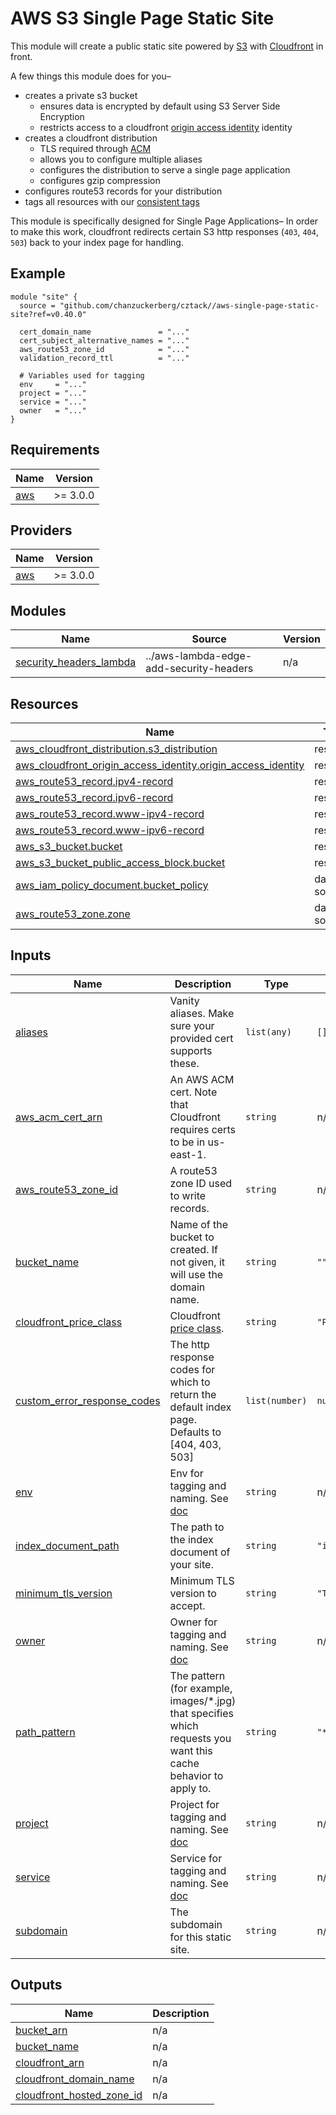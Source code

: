 # AWS S3 Single Page Static Site

This module will create a public static site powered by [S3](https://aws.amazon.com/s3/) with [Cloudfront](https://aws.amazon.com/cloudfront/) in front.

A few things this module does for you–

* creates a private s3 bucket
  * ensures data is encrypted by default using S3 Server Side Encryption
  * restricts access to a cloudfront [origin access identity](https://docs.aws.amazon.com/AmazonCloudFront/latest/DeveloperGuide/private-content-restricting-access-to-s3.html)
  identity
* creates a cloudfront distribution
  * TLS required through [ACM](https://aws.amazon.com/certificate-manager/)
  * allows you to configure multiple aliases
  * configures the distribution to serve a single page application
  * configures gzip compression
* configures route53 records for your distribution
* tags all resources with our [consistent tags](../README.md#Consistent%20Tagging)

This module is specifically designed for Single Page Applications– In order to make this work, cloudfront redirects certain S3 http responses (`403`, `404`, `503`) back to your index page for handling.

## Example

```hcl
module "site" {
  source = "github.com/chanzuckerberg/cztack//aws-single-page-static-site?ref=v0.40.0"

  cert_domain_name               = "..."
  cert_subject_alternative_names = "..."
  aws_route53_zone_id            = "..."
  validation_record_ttl          = "..."

  # Variables used for tagging
  env     = "..."
  project = "..."
  service = "..."
  owner   = "..."
}
```

<!-- START -->
## Requirements

| Name | Version |
|------|---------|
| <a name="requirement_aws"></a> [aws](#requirement\_aws) | >= 3.0.0 |

## Providers

| Name | Version |
|------|---------|
| <a name="provider_aws"></a> [aws](#provider\_aws) | >= 3.0.0 |

## Modules

| Name | Source | Version |
|------|--------|---------|
| <a name="module_security_headers_lambda"></a> [security\_headers\_lambda](#module\_security\_headers\_lambda) | ../aws-lambda-edge-add-security-headers | n/a |

## Resources

| Name | Type |
|------|------|
| [aws_cloudfront_distribution.s3_distribution](https://registry.terraform.io/providers/hashicorp/aws/latest/docs/resources/cloudfront_distribution) | resource |
| [aws_cloudfront_origin_access_identity.origin_access_identity](https://registry.terraform.io/providers/hashicorp/aws/latest/docs/resources/cloudfront_origin_access_identity) | resource |
| [aws_route53_record.ipv4-record](https://registry.terraform.io/providers/hashicorp/aws/latest/docs/resources/route53_record) | resource |
| [aws_route53_record.ipv6-record](https://registry.terraform.io/providers/hashicorp/aws/latest/docs/resources/route53_record) | resource |
| [aws_route53_record.www-ipv4-record](https://registry.terraform.io/providers/hashicorp/aws/latest/docs/resources/route53_record) | resource |
| [aws_route53_record.www-ipv6-record](https://registry.terraform.io/providers/hashicorp/aws/latest/docs/resources/route53_record) | resource |
| [aws_s3_bucket.bucket](https://registry.terraform.io/providers/hashicorp/aws/latest/docs/resources/s3_bucket) | resource |
| [aws_s3_bucket_public_access_block.bucket](https://registry.terraform.io/providers/hashicorp/aws/latest/docs/resources/s3_bucket_public_access_block) | resource |
| [aws_iam_policy_document.bucket_policy](https://registry.terraform.io/providers/hashicorp/aws/latest/docs/data-sources/iam_policy_document) | data source |
| [aws_route53_zone.zone](https://registry.terraform.io/providers/hashicorp/aws/latest/docs/data-sources/route53_zone) | data source |

## Inputs

| Name | Description | Type | Default | Required |
|------|-------------|------|---------|:--------:|
| <a name="input_aliases"></a> [aliases](#input\_aliases) | Vanity aliases. Make sure your provided cert supports these. | `list(any)` | `[]` | no |
| <a name="input_aws_acm_cert_arn"></a> [aws\_acm\_cert\_arn](#input\_aws\_acm\_cert\_arn) | An AWS ACM cert. Note that Cloudfront requires certs to be in us-east-1. | `string` | n/a | yes |
| <a name="input_aws_route53_zone_id"></a> [aws\_route53\_zone\_id](#input\_aws\_route53\_zone\_id) | A route53 zone ID used to write records. | `string` | n/a | yes |
| <a name="input_bucket_name"></a> [bucket\_name](#input\_bucket\_name) | Name of the bucket to created. If not given, it will use the domain name. | `string` | `""` | no |
| <a name="input_cloudfront_price_class"></a> [cloudfront\_price\_class](#input\_cloudfront\_price\_class) | Cloudfront [price class](https://aws.amazon.com/cloudfront/pricing/). | `string` | `"PriceClass_100"` | no |
| <a name="input_custom_error_response_codes"></a> [custom\_error\_response\_codes](#input\_custom\_error\_response\_codes) | The http response codes for which to return the default index page. Defaults to [404, 403, 503] | `list(number)` | `null` | no |
| <a name="input_env"></a> [env](#input\_env) | Env for tagging and naming. See [doc](../README.md#consistent-tagging) | `string` | n/a | yes |
| <a name="input_index_document_path"></a> [index\_document\_path](#input\_index\_document\_path) | The path to the index document of your site. | `string` | `"index.html"` | no |
| <a name="input_minimum_tls_version"></a> [minimum\_tls\_version](#input\_minimum\_tls\_version) | Minimum TLS version to accept. | `string` | `"TLSv1.1_2016"` | no |
| <a name="input_owner"></a> [owner](#input\_owner) | Owner for tagging and naming. See [doc](../README.md#consistent-tagging) | `string` | n/a | yes |
| <a name="input_path_pattern"></a> [path\_pattern](#input\_path\_pattern) | The pattern (for example, images/*.jpg) that specifies which requests you want this cache behavior to apply to. | `string` | `"*"` | no |
| <a name="input_project"></a> [project](#input\_project) | Project for tagging and naming. See [doc](../README.md#consistent-tagging) | `string` | n/a | yes |
| <a name="input_service"></a> [service](#input\_service) | Service for tagging and naming. See [doc](../README.md#consistent-tagging) | `string` | n/a | yes |
| <a name="input_subdomain"></a> [subdomain](#input\_subdomain) | The subdomain for this static site. | `string` | n/a | yes |

## Outputs

| Name | Description |
|------|-------------|
| <a name="output_bucket_arn"></a> [bucket\_arn](#output\_bucket\_arn) | n/a |
| <a name="output_bucket_name"></a> [bucket\_name](#output\_bucket\_name) | n/a |
| <a name="output_cloudfront_arn"></a> [cloudfront\_arn](#output\_cloudfront\_arn) | n/a |
| <a name="output_cloudfront_domain_name"></a> [cloudfront\_domain\_name](#output\_cloudfront\_domain\_name) | n/a |
| <a name="output_cloudfront_hosted_zone_id"></a> [cloudfront\_hosted\_zone\_id](#output\_cloudfront\_hosted\_zone\_id) | n/a |
<!-- END -->
